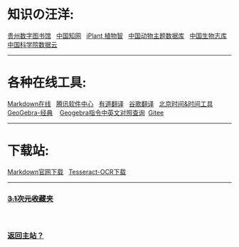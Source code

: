 <h1>知识の汪洋: </h1>
<p class="xingkai">
<a href="https://pst.rth1.me/webhelper/gzlib.html" target="_blank">贵州数字图书馆</a> &nbsp;
<a href="https://www.cnki.net/" target="_blank">中国知网</a> &nbsp;
<a href="http://www.iplant.cn/" target="_blank">iPlant 植物智</a> &nbsp;
<a href="http://www.zoology.csdb.cn/" target="_blank">中国动物主题数据库</a> &nbsp;
<a href="https://species.sciencereading.cn/" target="_blank">中国生物志库</a> &nbsp;
<a href="http://www.csdb.cn/" target="_blank">中国科学院数据云</a> &nbsp;
</p>
<hr>

<h1>各种在线工具: </h1>
<p>
<a href="https://www.zybuluo.com/mdeditor" target="_blank">Markdown在线</a> &nbsp;
<a href="https://pc.qq.com/" target="_blank">腾讯软件中心</a> &nbsp;
<a href="http://www.youdao.com/" target="_blank">有道翻译</a> &nbsp;
<a href="https://translate.google.cn/" target="_blank">谷歌翻译</a> &nbsp; 
<a href="https://www.beijing-time.org/" target="_blank">北京时间&时间工具</a> &nbsp;
<a href="https://www.geogebra.org/classic" target="_blank">GeoGebra-经典</a>&nbsp&nbsp&nbsp
<a href="http://www.dstang.com/books_dstang/geogebra_commands.html" target="_blank">Geogebra指令中英文对照查询</a>&nbsp
<a href="https://gitee.com/" target="_blank">Gitee</a> &nbsp;
</p>
<hr>

<h1>下载站: </h1>
<p>
<a href="https://www.typora.io/#windows">Markdown官网下载</a> &nbsp;
<a href="http://digi.bib.uni-mannheim.de/tesseract/tesseract-ocr-setup-4.00.00dev.exe">Tesseract-OCR下载</a> &nbsp;
</p>
<hr>
<h3><a href="https://pst.rth1.me/favorites.html"><s>3.1次元收藏夹</s></a><h3>
<br>

[返回主站？](https://positron-yao.github.io/positron-yao)
